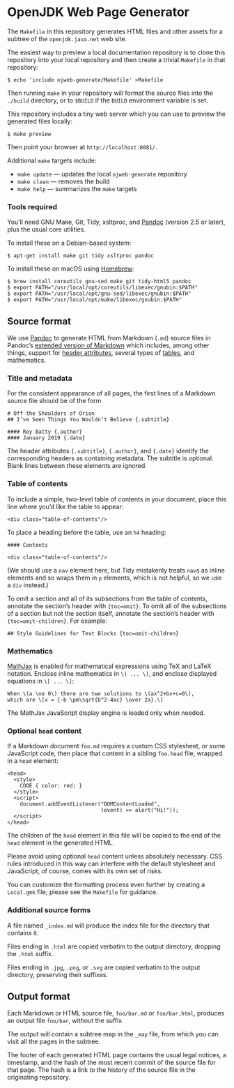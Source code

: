 
OpenJDK Web Page Generator
==========================


The `Makefile` in this repository generates HTML files and other assets
for a subtree of the `openjdk.java.net` web site.

The easiest way to preview a local documentation repository is to clone
this repository into your local repository and then create a trivial
`Makefile` in that repository:

    $ echo 'include ojweb-generate/Makefile' >Makefile

Then running `make` in your repository will format the source files into
the `./build` directory, or to `$BUILD` if the `BUILD` environment
variable is set.

This repository includes a tiny web server which you can use to preview
the generated files locally:

    $ make preview

Then point your browser at `http://localhost:8081/`.

Additional `make` targets include:

  - `make update` — updates the local `ojweb-generate` repository
  - `make clean` — removes the build
  - `make help` — summarizes the `make` targets


### Tools required

You’ll need GNU Make, Git, Tidy, xsltproc, and [Pandoc] (version 2.5 or
later), plus the usual core utilities.

To install these on a Debian-based system:

    $ apt-get install make git tidy xsltproc pandoc

To install these on macOS using [Homebrew]:

    $ brew install coreutils gnu-sed make git tidy-html5 pandoc
    $ export PATH="/usr/local/opt/coreutils/libexec/gnubin:$PATH"
    $ export PATH="/usr/local/opt/gnu-sed/libexec/gnubin:$PATH"
    $ export PATH="/usr/local/opt/make/libexec/gnubin:$PATH"


Source format
-------------

We use [Pandoc] to generate HTML from Markdown (`.md`) source files in
Pandoc’s [extended version of Markdown][pd-markdown] which includes,
among other things, support for [header attributes][pd-hd-attr], several
types of [tables][pd-tables], and mathematics.


### Title and metadata

For the consistent appearance of all pages, the first lines of a Markdown
source file should be of the form

    # Off the Shoulders of Orion
    ## I’ve Seen Things You Wouldn’t Believe {.subtitle}

    #### Roy Batty {.author}
    #### January 2019 {.date}

The header attributes `{.subtitle}`, `{.author}`, and `{.date}` identify
the corresponding headers as containing metadata.  The subtitle is
optional.  Blank lines between these elements are ignored.


### Table of contents

To include a simple, two-level table of contents in your document, place
this line where you’d like the table to appear:

    <div class="table-of-contents"/>

To place a heading before the table, use an `h4` heading:

    #### Contents

    <div class="table-of-contents"/>

(We should use a `nav` element here, but Tidy mistakenly treats `nav`s as
inline elements and so wraps them in `p` elements, which is not helpful,
so we use a `div` instead.)

To omit a section and all of its subsections from the table of contents,
annotate the section’s header with `{toc=omit}`.  To omit all of the
subsections of a section but not the section itself, annotate the
section’s header with `{toc=omit-children}`.  For example:

    ## Style Guidelines for Text Blocks {toc=omit-children}


### Mathematics

[MathJax] is enabled for mathematical expressions using TeX and LaTeX
notation.  Enclose inline mathematics in `\( ... \)`, and enclose
displayed equations in `\[ ... \]`:

    When \(a \ne 0\) there are two solutions to \(ax^2+bx+c=0\),
    which are \[x = {-b \pm\sqrt{b^2-4ac} \over 2a}.\]

The MathJax JavaScript display engine is loaded only when needed.


### Optional `head` content

If a Markdown document `foo.md` requires a custom CSS stylesheet, or some
JavaScript code, then place that content in a sibling `foo.head` file,
wrapped in a `head` element:

    <head>
      <style>
        CODE { color: red; }
      </style>
      <script>
        document.addEventListener("DOMContentLoaded",
                                  (event) => alert("Hi!"));
      </script>
    </head>

The children of the `head` element in this file will be copied to the end
of the `head` element in the generated HTML.

Please avoid using optional `head` content unless absolutely
necessary. CSS rules introduced in this way can interfere with the
default stylesheet and JavaScript, of course, comes with its own set of
risks.

You can customize the formatting process even further by creating a
`Local.gmk` file; please see the `Makefile` for guidance.


### Additional source forms

A file named `_index.md` will produce the index file for the directory
that contains it.

Files ending in `.html` are copied verbatim to the output directory,
dropping the `.html` suffix.

Files ending in `.jpg`, `.png`, or `.svg` are copied verbatim to the
output directory, preserving their suffixes.


Output format
-------------

Each Markdown or HTML source file, `foo/bar.md` or `foo/bar.html`,
produces an output file `foo/bar`, without the suffix.

The output will contain a subtree map in the `_map` file, from which you
can visit all the pages in the subtree.

The footer of each generated HTML page contains the usual legal notices,
a timestamp, and the hash of the most recent commit of the source file
for that page.  The hash is a link to the history of the source file in
the originating repository.


[Pandoc]: https://pandoc.org/
[pd-markdown]: https://pandoc.org/MANUAL.html#pandocs-markdown
[pd-tables]: https://pandoc.org/MANUAL.html#tables
[pd-hd-attr]: https://pandoc.org/MANUAL.html#extension-header_attributes
[Homebrew]: https://brew.sh
[MathJax]: https://docs.mathjax.org/en/latest/index.html

